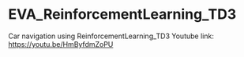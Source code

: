 # EVA_ReinforcementLearning_TD3
Car navigation using ReinforcementLearning_TD3
Youtube link: https://youtu.be/HmByfdmZoPU
